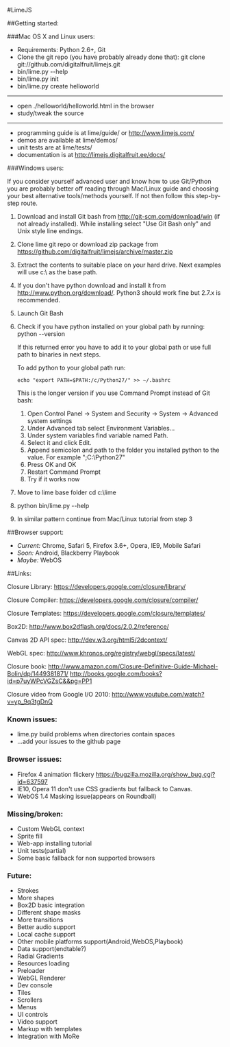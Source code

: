 #LimeJS

##Getting started:

###Mac OS X and Linux users:

- Requirements: Python 2.6+, Git
- Clone the git repo (you have probably already done that):
    git clone git://github.com/digitalfruit/limejs.git
- bin/lime.py --help
- bin/lime.py init
- bin/lime.py create helloworld

-----

- open ./helloworld/helloworld.html in the browser
- study/tweak the source

-----


- programming guide is at lime/guide/ or <http://www.limejs.com/>
- demos are available at lime/demos/
- unit tests are at lime/tests/
- documentation is at <http://limejs.digitalfruit.ee/docs/>


###Windows users:

If you consider yourself advanced user and know how to use Git/Python you are probably better off reading through Mac/Linux guide and choosing your best alternative tools/methods yourself. If not then follow this step-by-step route.

1.  Download and install Git bash from <http://git-scm.com/download/win> (if not already installed). While installing select "Use Git Bash only" and Unix style line endings.
2.  Clone lime git repo or download zip package from <https://github.com/digitalfruit/limejs/archive/master.zip>
3.  Extract the contents to suitable place on your hard drive. Next examples will use c:\ as the base path.
4.  If you don't have python download and install it from <http://www.python.org/download/>. Python3 should work fine but 2.7.x is recommended.
5.  Launch Git Bash
6.  Check if you have python installed on your global path by running:
     python --version
    
    If this returned error you have to add it to your global path or use full path to binaries in next steps.

    To add python to your global path run:
    
    `echo "export PATH=$PATH:/c/Python27/" >> ~/.bashrc`
    
    This is the longer version if you use Command Prompt instead of Git bash:
    
    1. Open Control Panel -> System and Security -> System -> Advanced system settings
    2. Under Advanced tab select Environment Variables...
    3. Under system variables find variable named Path.
    4. Select it and click Edit.
    5. Append semicolon and path to the folder you installed python to the value.
        For example ";C:\Python27\"
    6. Press OK and OK
    7. Restart Command Prompt
    8. Try if it works now

7.  Move to lime base folder
    cd c:\lime
    
8.  python bin/lime.py --help
9.  In similar pattern continue from Mac/Linux tutorial from step 3




##Browser support:

- *Current:* Chrome, Safari 5, Firefox 3.6+, Opera, IE9, Mobile Safari
- *Soon:* Android, Blackberry Playbook
- *Maybe:* WebOS



##Links:

Closure Library: <https://developers.google.com/closure/library/>

Closure Compiler: <https://developers.google.com/closure/compiler/>

Closure Templates: <https://developers.google.com/closure/templates/>

Box2D: <http://www.box2dflash.org/docs/2.0.2/reference/>

Canvas 2D API spec: <http://dev.w3.org/html5/2dcontext/>

WebGL spec: <http://www.khronos.org/registry/webgl/specs/latest/>

Closure book: <http://www.amazon.com/Closure-Definitive-Guide-Michael-Bolin/dp/1449381871/>
<http://books.google.com/books?id=p7uyWPcVGZsC&&pg=PP1>

Closure video from Google I/O 2010:
<http://www.youtube.com/watch?v=yp_9q3tgDnQ>



### Known issues:

- lime.py build problems when directories contain spaces
- ...add your issues to the github page


### Browser issues:

- Firefox 4 animation flickery <https://bugzilla.mozilla.org/show_bug.cgi?id=637597>
- IE10, Opera 11 don't use CSS gradients but fallback to Canvas.
- WebOS 1.4 Masking issue(appears on Roundball)


### Missing/broken:

- Custom WebGL context
- Sprite fill
- Web-app installing tutorial
- Unit tests(partial)
- Some basic fallback for non supported browsers


### Future:

- Strokes
- More shapes
- Box2D basic integration
- Different shape masks
- More transitions
- Better audio support
- Local cache support
- Other mobile platforms support(Android,WebOS,Playbook)
- Data support(endtable?)
- Radial Gradients
- Resources loading
- Preloader
- WebGL Renderer
- Dev console
- Tiles
- Scrollers
- Menus
- UI controls
- Video support
- Markup with templates
- Integration with MoRe






